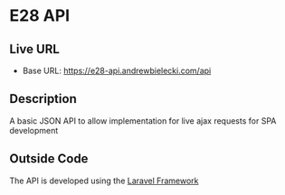 # E28 API

## Live URL
* Base URL: <https://e28-api.andrewbielecki.com/api>

## Description
A basic JSON API to allow implementation for live ajax requests for SPA development

## Outside Code
The API is developed using the [Laravel Framework](https://github.com/laravel/laravel)